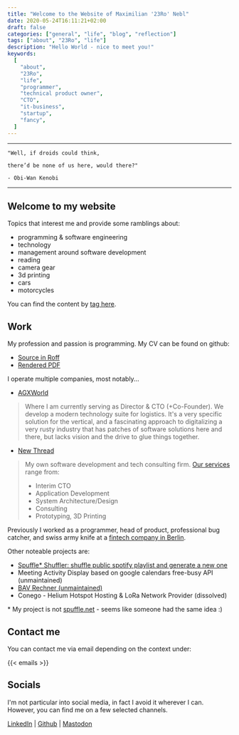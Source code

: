 ```yaml
---
title: "Welcome to the Website of Maximilian '23Ro' Nebl"
date: 2020-05-24T16:11:21+02:00
draft: false
categories: ["general", "life", "blog", "reflection"]
tags: ["about", "23Ro", "life"]
description: "Hello World - nice to meet you!"
keywords:
  [
    "about",
    "23Ro",
    "life",
    "programmer",
    "technical product owner",
    "CTO",
    "it-business",
    "startup",
    "fancy",
  ]
---
```


---

```JS
"Well, if droids could think,

there’d be none of us here, would there?"

- Obi-Wan Kenobi
```

---

## Welcome to my website

Topics that interest me and provide some ramblings about:

- programming & software engineering
- technology
- management around software development
- reading
- camera gear
- 3d printing
- cars
- motorcycles

You can find the content by [tag here](/tags/).

## Work

My profession and passion is programming.
My CV can be found on github:

- [Source in Roff](https://raw.githubusercontent.com/23RoMax/cv/main/resume.ms)
- [Rendered PDF](https://github.com/23RoMax/cv/blob/main/pdf/resume.pdf)

I operate multiple companies, most notably...

- [AGXWorld](https://agxworld.com/)

> Where I am currently serving as Director & CTO (+Co-Founder). We develop a modern technology suite for logistics. It's a very specific solution for the vertical, and a fascinating approach to digitalizing a very rusty industry that has patches of software solutions here and there, but lacks vision and the drive to glue things together.

- [New Thread](https://new-thread.de)

> My own software development and tech consulting firm. [Our services](https://new-thread.de/work-with-us/) range from:
>
> - Interim CTO
> - Application Development
> - System Architecture/Design
> - Consulting
> - Prototyping, 3D Printing

Previously I worked as a programmer, head of product, professional bug catcher, and swiss army knife at a [fintech company in Berlin](https://www.tillhub.de).

Other noteable projects are:

- [Spuffle\* Shuffler: shuffle public spotify playlist and generate a new one](https://spuffle-shuffler.web.app/#/)
- Meeting Activity Display based on google calendars free-busy API (unmaintained)
- [BAV Rechner (unmaintained)](https://bav-werkzeug.de)
- Conego - Helium Hotspot Hosting & LoRa Network Provider (dissolved)

\* My project is not [spuffle.net](https://spuffle.net/) - seems like someone had the same idea :)

## Contact me

You can contact me via email depending on the context under:

{{< emails >}}

## Socials

I'm not particular into social media, in fact I avoid it wherever I can. However, you can find me on a few selected channels.

[LinkedIn](https://www.linkedin.com/in/maximilian-nebl-87219846/) | [Github](https://github.com/23RoMax/) | <a rel="me" href="https://mastodon.social/@23R0">Mastodon</a>
